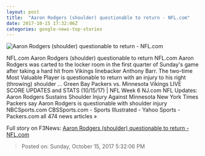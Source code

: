 ```yaml
---
layout: post
title:  "Aaron Rodgers (shoulder) questionable to return - NFL.com"
date: 2017-10-15 17:32:06Z
categories: google-news-top-stories
---
```


![Aaron Rodgers (shoulder) questionable to return - NFL.com](http://static.nfl.com/static/content/public/photo/2017/10/15/0ap3000000861018_thumbnail_200_150.jpg)

NFL.com Aaron Rodgers (shoulder) questionable to return NFL.com Aaron Rodgers was carted to the locker room in the first quarter of Sunday's game after taking a hard hit from Vikings linebacker Anthony Barr. The two-time Most Valuable Player is questionable to return with an injury to his right (throwing) shoulder ... Green Bay Packers vs. Minnesota Vikings LIVE SCORE UPDATES and STATS (10/15/17) | NFL Week 6 NJ.com NFL Updates: Aaron Rodgers Sustains Shoulder Injury Against Minnesota New York Times Packers say Aaron Rodgers is questionable with shoulder injury NBCSports.com CBSSports.com - Sports Illustrated - Yahoo Sports - Packers.com all 474 news articles »


Full story on F3News: [Aaron Rodgers (shoulder) questionable to return - NFL.com](http://www.f3nws.com/n/hPDVUC)

> Posted on: Sunday, October 15, 2017 5:32:06 PM
